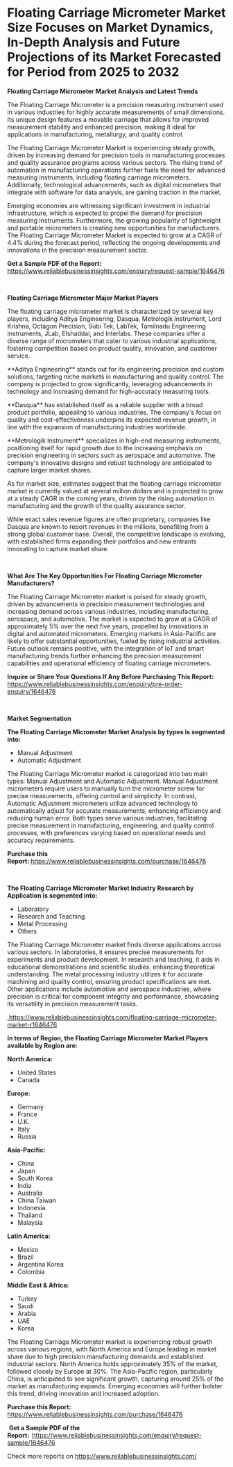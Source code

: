 <p><h1>Floating Carriage Micrometer Market Size Focuses on Market Dynamics, In-Depth Analysis and Future Projections of its Market Forecasted for Period from 2025 to 2032</h1></p><p><strong>Floating Carriage Micrometer Market Analysis and Latest Trends</strong></p>
<p><p>The Floating Carriage Micrometer is a precision measuring instrument used in various industries for highly accurate measurements of small dimensions. Its unique design features a movable carriage that allows for improved measurement stability and enhanced precision, making it ideal for applications in manufacturing, metallurgy, and quality control.</p><p>The Floating Carriage Micrometer Market is experiencing steady growth, driven by increasing demand for precision tools in manufacturing processes and quality assurance programs across various sectors. The rising trend of automation in manufacturing operations further fuels the need for advanced measuring instruments, including floating carriage micrometers. Additionally, technological advancements, such as digital micrometers that integrate with software for data analysis, are gaining traction in the market.</p><p>Emerging economies are witnessing significant investment in industrial infrastructure, which is expected to propel the demand for precision measuring instruments. Furthermore, the growing popularity of lightweight and portable micrometers is creating new opportunities for manufacturers. The Floating Carriage Micrometer Market is expected to grow at a CAGR of 4.4% during the forecast period, reflecting the ongoing developments and innovations in the precision measurement sector.</p></p>
<p><strong>Get a Sample PDF of the Report:&nbsp;</strong> <a href="https://www.reliablebusinessinsights.com/enquiry/request-sample/1646476?utm_campaign=3043&utm_medium=2&utm_source=Github&utm_content=ia&utm_term=11042025&utm_id=floating-carriage-micrometer">https://www.reliablebusinessinsights.com/enquiry/request-sample/1646476</a></p>
<p>&nbsp;</p>
<p><strong>Floating Carriage Micrometer Major Market Players</strong></p>
<p><p>The floating carriage micrometer market is characterized by several key players, including Aditya Engineering, Dasqua, Metrologik Instrument, Lord Krishna, Octagon Precision, Subi Tek, LabTek, Tamilnadu Engineering Instruments, JLab, Elshaddai, and Interlabs. These companies offer a diverse range of micrometers that cater to various industrial applications, fostering competition based on product quality, innovation, and customer service.</p><p>**Aditya Engineering** stands out for its engineering precision and custom solutions, targeting niche markets in manufacturing and quality control. The company is projected to grow significantly, leveraging advancements in technology and increasing demand for high-accuracy measuring tools. </p><p>**Dasqua** has established itself as a reliable supplier with a broad product portfolio, appealing to various industries. The company's focus on quality and cost-effectiveness underpins its expected revenue growth, in line with the expansion of manufacturing industries worldwide.</p><p>**Metrologik Instrument** specializes in high-end measuring instruments, positioning itself for rapid growth due to the increasing emphasis on precision engineering in sectors such as aerospace and automotive. The company's innovative designs and robust technology are anticipated to capture larger market shares.</p><p>As for market size, estimates suggest that the floating carriage micrometer market is currently valued at several million dollars and is projected to grow at a steady CAGR in the coming years, driven by the rising automation in manufacturing and the growth of the quality assurance sector.</p><p>While exact sales revenue figures are often proprietary, companies like Dasqua are known to report revenues in the millions, benefiting from a strong global customer base. Overall, the competitive landscape is evolving, with established firms expanding their portfolios and new entrants innovating to capture market share.</p></p>
<p>&nbsp;</p>
<p><strong>What Are The Key Opportunities For Floating Carriage Micrometer Manufacturers?</strong></p>
<p><p>The Floating Carriage Micrometer market is poised for steady growth, driven by advancements in precision measurement technologies and increasing demand across various industries, including manufacturing, aerospace, and automotive. The market is expected to grow at a CAGR of approximately 5% over the next five years, propelled by innovations in digital and automated micrometers. Emerging markets in Asia-Pacific are likely to offer substantial opportunities, fueled by rising industrial activities. Future outlook remains positive, with the integration of IoT and smart manufacturing trends further enhancing the precision measurement capabilities and operational efficiency of floating carriage micrometers.</p></p>
<p><strong>Inquire or Share Your Questions If Any Before Purchasing This Report:</strong> <a href="https://www.reliablebusinessinsights.com/enquiry/pre-order-enquiry/1646476?utm_campaign=3043&utm_medium=2&utm_source=Github&utm_content=ia&utm_term=11042025&utm_id=floating-carriage-micrometer">https://www.reliablebusinessinsights.com/enquiry/pre-order-enquiry/1646476</a></p>
<p>&nbsp;</p>
<p><strong>Market Segmentation</strong></p>
<p><strong>The Floating Carriage Micrometer Market Analysis by types is segmented into:</strong></p>
<p><ul><li>Manual Adjustment</li><li>Automatic Adjustment</li></ul></p>
<p><p>The Floating Carriage Micrometer market is categorized into two main types: Manual Adjustment and Automatic Adjustment. Manual Adjustment micrometers require users to manually turn the micrometer screw for precise measurements, offering control and simplicity. In contrast, Automatic Adjustment micrometers utilize advanced technology to automatically adjust for accurate measurements, enhancing efficiency and reducing human error. Both types serve various industries, facilitating precise measurement in manufacturing, engineering, and quality control processes, with preferences varying based on operational needs and accuracy requirements.</p></p>
<p><strong>Purchase this Report:&nbsp;</strong><a href="https://www.reliablebusinessinsights.com/purchase/1646476?utm_campaign=3043&utm_medium=2&utm_source=Github&utm_content=ia&utm_term=11042025&utm_id=floating-carriage-micrometer">https://www.reliablebusinessinsights.com/purchase/1646476</a></p>
<p>&nbsp;</p>
<p><strong>The Floating Carriage Micrometer Market Industry Research by Application is segmented into:</strong></p>
<p><ul><li>Laboratory</li><li>Research and Teaching</li><li>Metal Processing</li><li>Others</li></ul></p>
<p><p>The Floating Carriage Micrometer market finds diverse applications across various sectors. In laboratories, it ensures precise measurements for experiments and product development. In research and teaching, it aids in educational demonstrations and scientific studies, enhancing theoretical understanding. The metal processing industry utilizes it for accurate machining and quality control, ensuring product specifications are met. Other applications include automotive and aerospace industries, where precision is critical for component integrity and performance, showcasing its versatility in precision measurement tasks.</p></p>
<p><a href="https://www.reliablebusinessinsights.com/floating-carriage-micrometer-market-r1646476?utm_campaign=3043&utm_medium=2&utm_source=Github&utm_content=ia&utm_term=11042025&utm_id=floating-carriage-micrometer">&nbsp;https://www.reliablebusinessinsights.com/floating-carriage-micrometer-market-r1646476</a></p>
<p><strong>In terms of Region, the Floating Carriage Micrometer Market Players available by Region are:</strong></p>
<p>
    <p> <strong> North America: </strong>
        <ul>
            <li>United States</li>
            <li>Canada</li>
        </ul>
        </p> 
    <p> <strong> Europe: </strong>
        <ul>
            <li>Germany</li>
            <li>France</li>
            <li>U.K.</li>
            <li>Italy</li>
            <li>Russia</li>
        </ul>
        </p> 
    <p> <strong> Asia-Pacific: </strong>
        <ul>
            <li>China</li>
            <li>Japan</li>
            <li>South Korea</li>
            <li>India</li>
            <li>Australia</li>
            <li>China Taiwan</li>
            <li>Indonesia</li>
            <li>Thailand</li>
            <li>Malaysia</li>
        </ul>
        </p> 
    <p> <strong> Latin America: </strong>
        <ul>
            <li>Mexico</li>
            <li>Brazil</li>
            <li>Argentina Korea</li>
            <li>Colombia</li>
        </ul>
        </p> 
    <p> <strong> Middle East & Africa: </strong>
        <ul>
            <li>Turkey</li>
            <li>Saudi</li>
            <li>Arabia</li>
            <li>UAE</li>
            <li>Korea</li>
        </ul>
    </p>
    </p>
<p><p>The Floating Carriage Micrometer market is experiencing robust growth across various regions, with North America and Europe leading in market share due to high precision manufacturing demands and established industrial sectors. North America holds approximately 35% of the market, followed closely by Europe at 30%. The Asia-Pacific region, particularly China, is anticipated to see significant growth, capturing around 25% of the market as manufacturing expands. Emerging economies will further bolster this trend, driving innovation and increased adoption.</p></p>
<p><strong>Purchase this Report: </strong><a href="https://www.reliablebusinessinsights.com/purchase/1646476?utm_campaign=3043&utm_medium=2&utm_source=Github&utm_content=ia&utm_term=11042025&utm_id=floating-carriage-micrometer">https://www.reliablebusinessinsights.com/purchase/1646476</a></p>
<p>&nbsp;<strong>Get a Sample PDF of the Report:&nbsp;&nbsp;</strong><a href="https://www.reliablebusinessinsights.com/enquiry/request-sample/1646476?utm_campaign=3043&utm_medium=2&utm_source=Github&utm_content=ia&utm_term=11042025&utm_id=floating-carriage-micrometer">https://www.reliablebusinessinsights.com/enquiry/request-sample/1646476</a></p>
<p><strong></strong></p>
<p>Check more reports on <a href="https://www.reliablebusinessinsights.com/?utm_campaign=3043&utm_medium=2&utm_source=Github&utm_content=ia&utm_term=11042025&utm_id=floating-carriage-micrometer">https://www.reliablebusinessinsights.com/</a></p>
